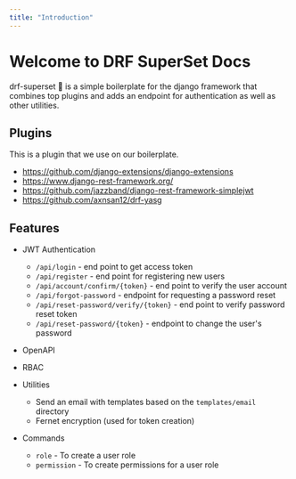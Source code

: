 ```yaml
---
title: "Introduction"
---
```


# Welcome to DRF SuperSet Docs

drf-superset :rocket: is a simple boilerplate for the django framework that combines top plugins and adds an endpoint for authentication as well as other utilities.


## Plugins

This is a plugin that we use on our boilerplate.

* https://github.com/django-extensions/django-extensions
* https://www.django-rest-framework.org/
* https://github.com/jazzband/django-rest-framework-simplejwt
* https://github.com/axnsan12/drf-yasg


## Features

* JWT Authentication
    * `/api/login` - end point to get access token
    * `/api/register` - end point for registering new users
    * `/api/account/confirm/{token}` - end point to verify the user account
    * `/api/forgot-password` - endpoint for requesting a password reset
    * `/api/reset-password/verify/{token}` - end point to verify password reset token
    * `/api/reset-password/{token}` - endpoint to change the user's password

* OpenAPI
* RBAC
* Utilities
    * Send an email with templates based on the `templates/email` directory
    * Fernet encryption (used for token creation)

* Commands
    * `role` - To create a user role
    * `permission` - To create permissions for a user role
